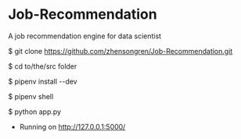 # Job-Recommendation
A job recommendation engine for data scientist

$ git clone https://github.com/zhensongren/Job-Recommendation.git

$ cd to/the/src folder

$ pipenv install --dev

$ pipenv shell

$ python app.py

* Running on http://127.0.0.1:5000/
